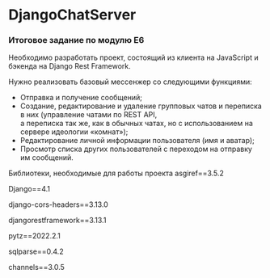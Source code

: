 # DjangoChatServer
### Итоговое задание по модулю Е6
Необходимо разработать проект, состоящий из клиента на JavaScript и бэкенда на Django Rest Framework.

Нужно реализовать базовый мессенжер со следующими функциями:
- Отправка и получение сообщений; 
- Создание, редактирование и удаление групповых чатов и переписка в них (управление чатами по REST API,  
а переписка так же, как в обычных чатах, но с использованием на сервере идеологии «комнат»); 
- Редактирование личной информации пользователя (имя и аватар); 
- Просмотр списка других пользователей с переходом на отправку им сообщений.

Библиотеки, необходимые для работы проекта 
asgiref==3.5.2

Django==4.1

django-cors-headers==3.13.0

djangorestframework==3.13.1

pytz==2022.2.1

sqlparse==0.4.2

channels==3.0.5
